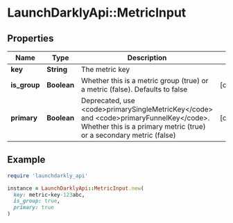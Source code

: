 # LaunchDarklyApi::MetricInput

## Properties

| Name | Type | Description | Notes |
| ---- | ---- | ----------- | ----- |
| **key** | **String** | The metric key |  |
| **is_group** | **Boolean** | Whether this is a metric group (true) or a metric (false). Defaults to false | [optional] |
| **primary** | **Boolean** | Deprecated, use &lt;code&gt;primarySingleMetricKey&lt;/code&gt; and &lt;code&gt;primaryFunnelKey&lt;/code&gt;. Whether this is a primary metric (true) or a secondary metric (false) | [optional] |

## Example

```ruby
require 'launchdarkly_api'

instance = LaunchDarklyApi::MetricInput.new(
  key: metric-key-123abc,
  is_group: true,
  primary: true
)
```

